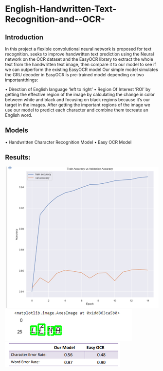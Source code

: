 # English-Handwritten-Text-Recognition-and--OCR-
## Introduction
In this project a flexible convolutional neural network is proposed for text recognition. seeks to improve handwritten text prediction using the Neural network on the OCR dataset and the EasyOCR library to extract the whole text from the handwritten text image, then compare it to our model to see if we can outperform the existing EasyOCR model
Our simple model simulates the GRU decoder in EasyOCR is pre-trained model depending on two importantthings:

• Direction of English language ‘left to right’ • Region Of Interest ‘ROI’ by getting the effective region of the image by calculating the change in color between white and black and focusing on black regions because it’s our target in the images. After getting the important regions of the image we use our model to predict each character and combine them tocreate an English word.
## Models
• Handwritten Character Recognition Model
• Easy OCR Model
## Results:
![alt text](imgs_res/a.PNG)
![alt text](imgs_res/b.PNG)
![alt text](imgs_res/c.PNG)


